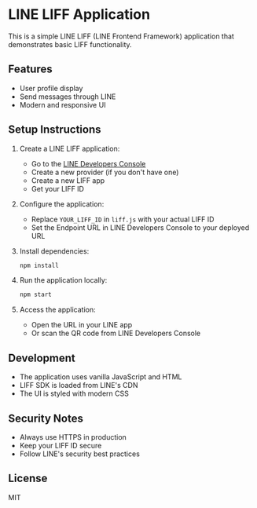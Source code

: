 # LINE LIFF Application

This is a simple LINE LIFF (LINE Frontend Framework) application that demonstrates basic LIFF functionality.

## Features

- User profile display
- Send messages through LINE
- Modern and responsive UI

## Setup Instructions

1. Create a LINE LIFF application:
   - Go to the [LINE Developers Console](https://developers.line.biz/console/)
   - Create a new provider (if you don't have one)
   - Create a new LIFF app
   - Get your LIFF ID

2. Configure the application:
   - Replace `YOUR_LIFF_ID` in `liff.js` with your actual LIFF ID
   - Set the Endpoint URL in LINE Developers Console to your deployed URL

3. Install dependencies:
   ```bash
   npm install
   ```

4. Run the application locally:
   ```bash
   npm start
   ```

5. Access the application:
   - Open the URL in your LINE app
   - Or scan the QR code from LINE Developers Console

## Development

- The application uses vanilla JavaScript and HTML
- LIFF SDK is loaded from LINE's CDN
- The UI is styled with modern CSS

## Security Notes

- Always use HTTPS in production
- Keep your LIFF ID secure
- Follow LINE's security best practices

## License

MIT 